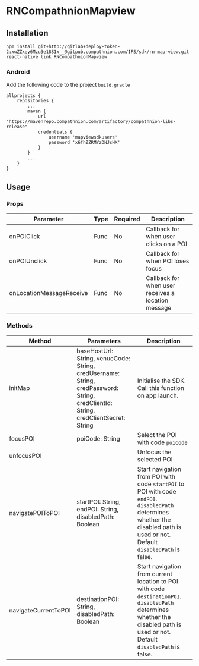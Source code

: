 # RNCompathnionMapview

## Installation

```
npm install git+http://gitlab+deploy-token-2:xwZZxey6Mzu3e18S1x__@gitpub.compathnion.com/IPS/sdk/rn-map-view.git
react-native link RNCompathnionMapview
```

### Android

Add the following code to the project `build.gradle`

```
allprojects {
    repositories {
        ...
        maven {
            url "https://mavenrepo.compathnion.com/artifactory/compathnion-libs-release"
            credentials {
                username 'mapviewsdkusers'
                password 'x6fhZZRMYzDNJsHX'
            }
        }
        ...
    }
}
```

## Usage

### Props

| Parameter                | Type | Required | Description                                        |
| ------------------------ | ---- | -------- | -------------------------------------------------- |
| onPOIClick               | Func | No       | Callback for when user clicks on a POI             |
| onPOIUnclick             | Func | No       | Callback for when POI loses focus                  |
| onLocationMessageReceive | Func | No       | Callback for when user receives a location message |

### Methods

| Method               | Parameters                                                                                                                         | Description                                                                                                                                                                    |
| -------------------- | ---------------------------------------------------------------------------------------------------------------------------------- | ------------------------------------------------------------------------------------------------------------------------------------------------------------------------------ |
| initMap              | baseHostUrl: String, venueCode: String, credUsername: String, credPassword: String, credClientId: String, credClientSecret: String | Initialise the SDK. Call this function on app launch.                                                                                                                          |
| focusPOI             | poiCode: String                                                                                                                    | Select the POI with code `poiCode`                                                                                                                                             |
| unfocusPOI           |                                                                                                                                    | Unfocus the selected POI                                                                                                                                                       |
| navigatePOIToPOI     | startPOI: String, endPOI: String, disabledPath: Boolean                                                                            | Start navigation from POI with code `startPOI` to POI with code `endPOI`. `disabledPath` determines whether the disabled path is used or not. Default `disabledPath` is false. |
| navigateCurrentToPOI | destinationPOI: String, disabledPath: Boolean                                                                                      | Start navigation from current location to POI with code `destinationPOI`. `disabledPath` determines whether the disabled path is used or not. Default `disabledPath` is false. |
